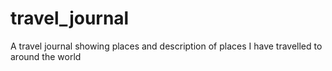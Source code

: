 # travel_journal
A travel journal showing places and description of places I have travelled to around the world
